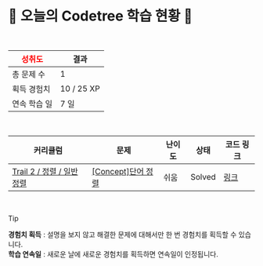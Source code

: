 # 🌲 오늘의 Codetree 학습 현황 🌲

<br />

| <span style="color:red;display:block;text-align:center;"> **성취도**</span> | 결과 |
|---|---|
| 총 문제 수 | 1 |
| 획득 경험치 | 10 / 25 XP |
| 연속 학습 일 | 7 일 |

<br />

|커리큘럼|문제|난이도|상태|코드 링크|
|---|---|---|---|---|
|[Trail 2 / 정렬 / 일반 정렬](https://https://en.codetree.ai/trail-info/novice-mid/)|[[Concept]단어 정렬](https://https://en.codetree.ai/trails/complete/curated-cards/intro-sorting-words/)|쉬움|Solved|[링크](https://github.com/Chae-heedong/codetree-TILs/blob/main/250110/%EB%8B%A8%EC%96%B4%20%EC%A0%95%EB%A0%AC/sorting-words.py)|


<br />

> [!TIP]
> **경험치 획득** : 설명을 보지 않고 해결한 문제에 대해서만 한 번 경험치를 획득할 수 있습니다.  
> **학습 연속일** : 새로운 날에 새로운 경험치를 획득하면 연속일이 인정됩니다.

